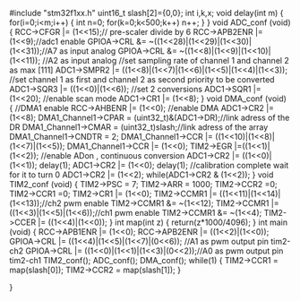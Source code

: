 #include "stm32f1xx.h"
uint16_t slash[2]={0,0};
int i,k,x;
void delay(int m)
{
	for(i=0;i<m;i++)
	{
	 int n=0;
	 for(k=0;k<500;k++)
	 n++;
	}
}
void ADC_conf (void)
{
 RCC->CFGR |= (1<<15);// pre-scaler divide by 6
 RCC->APB2ENR |= (1<<9);//adc1 enable
 GPIOA->CRL &= ~((1<<28)|(1<<29)|(1<<30)|(1<<31));//A7 as input analog
 GPIOA->CRL &= ~((1<<8)|(1<<9)|(1<<10)|(1<<11)); //A2 as input analog
 //set sampling rate of channel 1 and channel 2 as max [111]
 ADC1->SMPR2 |= ((1<<8)|(1<<7)|(1<<6)|(1<<5)|(1<<4)|(1<<3));
 //set channel 1 as first and channel 2 as second priority to be converted
 ADC1->SQR3 |= ((1<<0)|(1<<6));
 //set 2 conversions
 ADC1->SQR1 |= (1<<20);
 //enable scan mode
 ADC1->CR1 |= (1<<8);
}
void DMA_conf (void)
{
 //DMA1 enable
 RCC->AHBENR |= (1<<0);
 //enable DMA
 ADC1->CR2 |= (1<<8);
 DMA1_Channel1->CPAR = (uint32_t)&(ADC1->DR);//link adress of the DR
 DMA1_Channel1->CMAR = (uint32_t)slash;//link adress of the array
 DMA1_Channel1->CNDTR = 2;
 DMA1_Channel1->CCR |= ((1<<10)|(1<<8)|(1<<7)|(1<<5));
 DMA1_Channel1->CCR |= (1<<0);
 TIM2->EGR |=((1<<1)|(1<<2));
 //enable ADon , continuous conversion
 ADC1->CR2 |= ((1<<0)|(1<<1));
 delay(1);
 ADC1->CR2 |= (1<<0);
 delay(1);
 //calibration complete wait for it to turn 0
 ADC1->CR2 |= (1<<2);
 while(ADC1->CR2 & (1<<2));
}
void TIM2_conf (void)
{
 TIM2->PSC = 7;
 TIM2->ARR = 1000;
 TIM2->CCR2 =0;
 TIM2->CCR1 =0;
 TIM2->CR1 |= (1<<0);
 TIM2->CCMR1 |= ((1<<11)|(1<<14)|(1<<13));//ch2 pwm enable
 TIM2->CCMR1 &= ~(1<<12);
 TIM2->CCMR1 |= ((1<<3)|(1<<5)|(1<<6));//ch1 pwm enable
 TIM2->CCMR1 &= ~(1<<4);
 TIM2->CCER |= ((1<<4)|(1<<0));
}
int map(int z)
{
 return(z*1000/4096);
}
int main (void)
{
    RCC->APB1ENR |= (1<<0);
    RCC->APB2ENR |= ((1<<2)|(1<<0));
    GPIOA->CRL |= ((1<<4)|(1<<5)|(1<<7)|(0<<6)); //A1 as pwm output pin tim2-ch2
    GPIOA->CRL |= ((1<<0)|(1<<1)|(1<<3)|(0<<2));//A0 as pwm output pin  tim2-ch1
    TIM2_conf();
    ADC_conf();
    DMA_conf();
    while(1)
    {
    	 TIM2->CCR1 = map(slash[0]);
    	 TIM2->CCR2 = map(slash[1]);
    }

}
